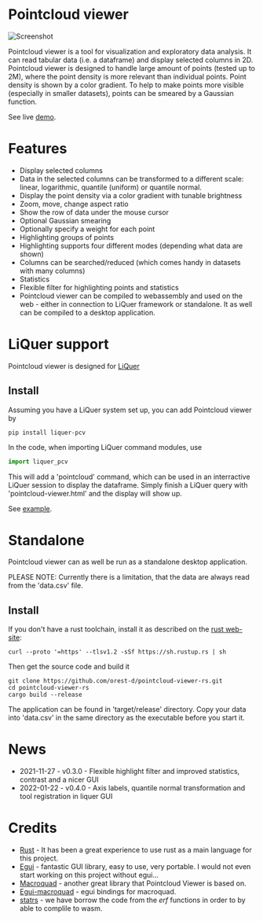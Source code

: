 # Pointcloud viewer

![Screenshot](https://orest-d.github.io/pointcloud-viewer-rs/assets/demo.jpg)

Pointcloud viewer is a tool for visualization and exploratory data analysis.
It can read tabular data (i.e. a dataframe) and display selected columns in 2D.
Pointcloud viewer is designed to handle large amount of points (tested up to 2M),
where the point density is more relevant than individual points.
Point density is shown by a color gradient. To help to make points more visible (especially in smaller datasets),
points can be smeared by a Gaussian function.

See live [demo](https://orest-d.github.io/pointcloud-viewer-rs/).


# Features

* Display selected columns
* Data in the selected columns can be transformed to a different scale: linear, logarithmic, quantile (uniform) or quantile normal.
* Display the point density via a color gradient with tunable brightness
* Zoom, move, change aspect ratio
* Show the row of data under the mouse cursor
* Optional Gaussian smearing
* Optionally specify a weight for each point
* Highlighting groups of points
* Highlighting supports four different modes (depending what data are shown)
* Columns can be searched/reduced (which comes handy in datasets with many columns)
* Statistics
* Flexible filter for highlighting points and statistics
* Pointcloud viewer can be compiled to webassembly and used on the web - either in connection to LiQuer framework or standalone. It as well can be compiled to a desktop application.


# LiQuer support

Pointcloud viewer is designed for [LiQuer](https://orest-d.github.io/liquer/)

## Install

Assuming you have a LiQuer system set up, you can add Pointcloud viewer by

```
pip install liquer-pcv
```

In the code, when importing LiQuer command modules, use

```python
import liquer_pcv
```

This will add a 'pointcloud' command, which can be used in an interractive LiQuer session
to display the dataframe. Simply finish a LiQuer query with 'pointcloud-viewer.html' and the display will show up.

See [example](https://github.com/orest-d/pointcloud-viewer-rs/blob/main/liquer-pcv/example/server.py).

# Standalone

Pointcloud viewer can as well be run as a standalone desktop application.

PLEASE NOTE: Currently there is a limitation, that the data are always read from the 'data.csv' file.

## Install

If you don't have a rust toolchain, install it as described on the [rust web-site](https://www.rust-lang.org/tools/install):

```
curl --proto '=https' --tlsv1.2 -sSf https://sh.rustup.rs | sh
```

Then get the source code and build it
```
git clone https://github.com/orest-d/pointcloud-viewer-rs.git
cd pointcloud-viewer-rs
cargo build --release
```

The application can be found in 'target/release' directory.
Copy your data into 'data.csv' in the same directory as the executable before you start it.

# News

- 2021-11-27 - v0.3.0 - Flexible highlight filter and improved statistics, contrast and a nicer GUI
- 2022-01-22 - v0.4.0 - Axis labels, quantile normal transformation and tool registration in liquer GUI

# Credits

* [Rust](https://www.rust-lang.org/) - It has been a great experience to use rust as a main language for this project.
* [Egui](https://github.com/emilk/egui) - fantastic GUI library, easy to use, very portable. I would not even start working on this project without egui...
* [Macroquad](https://macroquad.rs/) - another great library that Pointcloud Viewer is based on.
* [Egui-macroquad](https://github.com/optozorax/egui-macroquad) - egui bindings for macroquad.
* [statrs](https://github.com/statrs-dev/statrs) - we have borrow the code from the *erf* functions in order to by able to complile to wasm. 